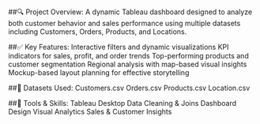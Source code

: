 ##🔍 Project Overview:
A dynamic Tableau dashboard designed to analyze both customer behavior and sales performance using multiple datasets including Customers, Orders, Products, and Locations.

##✅ Key Features:
Interactive filters and dynamic visualizations
KPI indicators for sales, profit, and order trends
Top-performing products and customer segmentation
Regional analysis with map-based visual insights
Mockup-based layout planning for effective storytelling

##📁 Datasets Used:
Customers.csv
Orders.csv
Products.csv
Location.csv

##📌 Tools & Skills:
Tableau Desktop
Data Cleaning & Joins
Dashboard Design
Visual Analytics
Sales & Customer Insights
